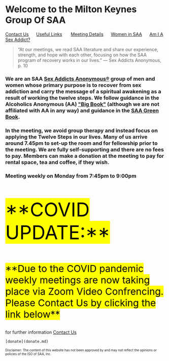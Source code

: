 # Welcome to the Milton Keynes Group Of SAA

[Contact Us](contact.md)&nbsp;&nbsp;&nbsp;&nbsp;&nbsp;&nbsp;[Useful Links](links.md) &nbsp;&nbsp;&nbsp;&nbsp;&nbsp;&nbsp;[Meeting Details](find.md)&nbsp;&nbsp;&nbsp;&nbsp;&nbsp;&nbsp;[Women in SAA](women.md)&nbsp;&nbsp;&nbsp;&nbsp;&nbsp;&nbsp;[Am I A Sex Addict?](addict.md)
> “At our meetings, we read SAA literature and share our experience, strength, and hope with each other, focusing on how the SAA program of recovery works in our lives.”
> — Sex Addicts Anonymous, p. 10



### We are an SAA <a href="https://saauk.info"> Sex Addicts Anonymous®</a> group of men and women whose primary purpose is to recover from sex addiction and carry the message of a spiritual awakening as a result of working the twelve steps. We follow guidance in the Alcoholics Anonymous (AA) <a href="https://www.alcoholics-anonymous.org.uk/product.do?48951">"Big Book"</a> (although we are not affiliated with AA in any way) and guidance in the <a href="https://saauk.info/en/purchases/purchase?xpurchase%5bid%5d=13">SAA Green Book</a>.

### In the meeting, we avoid group therapy and instead focus on applying the Twelve Steps in our lives. Many of us arrive around 7.45pm to set-up the room and for fellowship prior to the meeting. We are fully self-supporting and there are no fees to pay. Members can make a donation at the meeting to pay for rental space, tea and coffee, if they wish.

### Meeting weekly on Monday from 7:45pm to 9:00pm


<p style="font-size:60px"><mark>**COVID UPDATE:**</mark></p>

<p style="font-size:30px"><mark>**Due to the COVID pandemic weekly meetings are now taking place via Zoom Video Confrencing. 
Please Contact Us by clicking the link below**</mark></p>

for further information [Contact Us](contact.md)
 <form action="https://www.paypal.com/cgi-bin/webscr" method="post">

    [donate](donate.md) 

</form>


<p style="font-size:10px">Disclaimer: The content of this website has not been approved by and may not reflect the opinions or policies of the ISO of SAA, Inc.</P>

